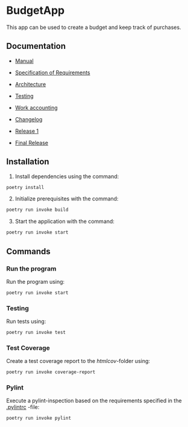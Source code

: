 # **BudgetApp**

This app can be used to create a budget and keep track of purchases.

## Documentation

- [Manual](budgetapp/documentation/kayttoohje.md)
- [Specification of Requirements](budgetapp/documentation/vaatimusmaarittely.md)
- [Architecture](budgetapp/documentation/arkkitehtuuri.md)
- [Testing](budgetapp/documentation/testaus.md)
- [Work accounting](budgetapp/documentation/tuntikirjanpito.md)
- [Changelog](budgetapp/documentation/changelog.md)

- [Release 1](https://github.com/NaND3R5/ot-harjoitustyo/releases/tag/viikko5)
- [Final Release](https://github.com/NaND3R5/ot-harjoitustyo/releases/tag/final)

## Installation

1. Install dependencies using the command:

```bash
poetry install
```

2. Initialize prerequisites with the command:

```bash
poetry run invoke build
```

3. Start the application with the command:

```bash
poetry run invoke start
```

## Commands

### Run the program

Run the program using:

```bash
poetry run invoke start
```

### Testing
Run tests using:

```bash
poetry run invoke test
```

### Test Coverage

Create a test coverage report to the _htmlcov_-folder using:
```bash
poetry run invoke coverage-report
```

### Pylint

Execute a pylint-inspection based on the requirements specified in the [.pylintrc](./budgetapp/.pylintrc) -file:

```bash
poetry run invoke pylint
```
